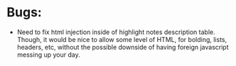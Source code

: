 # Bugs:
- Need to fix html injection inside of highlight notes description table. Though, it would be nice to allow some level of HTML, for bolding, lists, headers, etc, without the possible downside of having foreign javascript messing up your day.